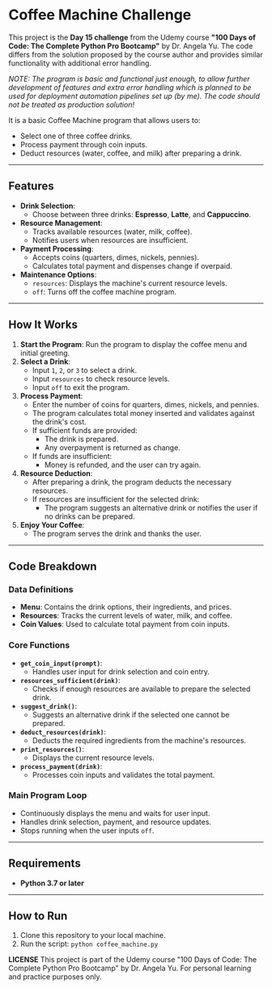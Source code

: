 # Coffee Machine Challenge

This project is the **Day 15 challenge** from the Udemy course **"100 Days of Code: The Complete Python Pro Bootcamp"** by Dr. Angela Yu. 
The code differs from the solution proposed by the course author and provides similar functionality with additional error handling.

_NOTE: The program is basic and functional just enough, to allow further development of features and extra error handling which is planned to be used for deployment automation pipelines set up (by me)._
_The code should not be treated as production solution!_

It is a basic Coffee Machine program that allows users to:

- Select one of three coffee drinks.
- Process payment through coin inputs.
- Deduct resources (water, coffee, and milk) after preparing a drink.

---

## Features

- **Drink Selection**: 
  - Choose between three drinks: **Espresso**, **Latte**, and **Cappuccino**.
- **Resource Management**: 
  - Tracks available resources (water, milk, coffee).
  - Notifies users when resources are insufficient.
- **Payment Processing**: 
  - Accepts coins (quarters, dimes, nickels, pennies).
  - Calculates total payment and dispenses change if overpaid.
- **Maintenance Options**:
  - `resources`: Displays the machine's current resource levels.
  - `off`: Turns off the coffee machine program.

---

## How It Works

1. **Start the Program**: Run the program to display the coffee menu and initial greeting.
2. **Select a Drink**:
   - Input `1`, `2`, or `3` to select a drink.
   - Input `resources` to check resource levels.
   - Input `off` to exit the program.
3. **Process Payment**:
   - Enter the number of coins for quarters, dimes, nickels, and pennies.
   - The program calculates total money inserted and validates against the drink's cost.
   - If sufficient funds are provided:
     - The drink is prepared.
     - Any overpayment is returned as change.
   - If funds are insufficient:
     - Money is refunded, and the user can try again.
4. **Resource Deduction**:
   - After preparing a drink, the program deducts the necessary resources.
   - If resources are insufficient for the selected drink:
     - The program suggests an alternative drink or notifies the user if no drinks can be prepared.
5. **Enjoy Your Coffee**:
   - The program serves the drink and thanks the user.

---

## Code Breakdown

### Data Definitions

- **Menu**: Contains the drink options, their ingredients, and prices.
- **Resources**: Tracks the current levels of water, milk, and coffee.
- **Coin Values**: Used to calculate total payment from coin inputs.

### Core Functions

- **`get_coin_input(prompt)`**:
  - Handles user input for drink selection and coin entry.
- **`resources_sufficient(drink)`**:
  - Checks if enough resources are available to prepare the selected drink.
- **`suggest_drink()`**:
  - Suggests an alternative drink if the selected one cannot be prepared.
- **`deduct_resources(drink)`**:
  - Deducts the required ingredients from the machine's resources.
- **`print_resources()`**:
  - Displays the current resource levels.
- **`process_payment(drink)`**:
  - Processes coin inputs and validates the total payment.

### Main Program Loop

- Continuously displays the menu and waits for user input.
- Handles drink selection, payment, and resource updates.
- Stops running when the user inputs `off`.

---

## Requirements

- **Python 3.7 or later**

---

## How to Run

1. Clone this repository to your local machine.
2. Run the script: `python coffee_machine.py`


**LICENSE**
This project is part of the Udemy course "100 Days of Code: The Complete Python Pro Bootcamp" by Dr. Angela Yu. For personal learning and practice purposes only.
